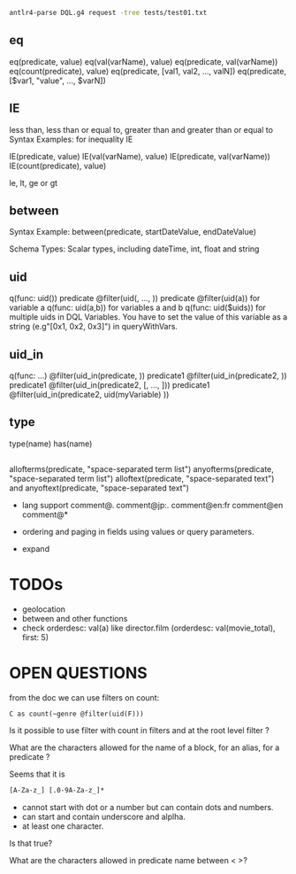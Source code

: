 

```sh
antlr4-parse DQL.g4 request -tree tests/test01.txt
```

## eq
eq(predicate, value)
eq(val(varName), value)
eq(predicate, val(varName))
eq(count(predicate), value)
eq(predicate, [val1, val2, ..., valN])
eq(predicate, [$var1, "value", ..., $varN])


## IE
less than, less than or equal to, greater than and greater than or equal to
Syntax Examples: for inequality IE

IE(predicate, value)
IE(val(varName), value)
IE(predicate, val(varName))
IE(count(predicate), value)

le, lt, ge or gt
## between
Syntax Example: between(predicate, startDateValue, endDateValue)

Schema Types: Scalar types, including dateTime, int, float and string
## uid
q(func: uid(<uid>))
predicate @filter(uid(<uid1>, ..., <uidn>))
predicate @filter(uid(a)) for variable a
q(func: uid(a,b)) for variables a and b
q(func: uid($uids)) for multiple uids in DQL Variables. You have to set the value of this variable as a string (e.g"[0x1, 0x2, 0x3]") in queryWithVars.

## uid_in
q(func: ...) @filter(uid_in(predicate, <uid>))
predicate1 @filter(uid_in(predicate2, <uid>))
predicate1 @filter(uid_in(predicate2, [<uid1>, ..., <uidn>]))
predicate1 @filter(uid_in(predicate2, uid(myVariable) ))

## type
type(name)
has(name)

## 
allofterms(predicate, "space-separated term list")
anyofterms(predicate, "space-separated term list")
alloftext(predicate, "space-separated text") and anyoftext(predicate, "space-separated text")

- lang support
comment@.
comment@jp:.
comment@en:fr
comment@en
comment@*

- ordering and paging in fields using values or query parameters.

- expand 

# TODOs
- geolocation  
- between and other functions
- check orderdesc: val(a) like director.film (orderdesc: val(movie_total), first: 5)

# OPEN QUESTIONS
from the doc we can use filters on count:
```
C as count(~genre @filter(uid(F)))
```
Is it possible to use filter with count in filters and at the root level filter ?

What are the characters allowed for the name of a block, for an alias, for a predicate ?

Seems that it is
```txt
[A-Za-z_] [.0-9A-Za-z_]*
```
- cannot start with dot or a number but can contain dots and numbers.
- can start and contain underscore and alplha.
- at least one character.

Is that true?


What are the characters allowed in predicate name between < >?
